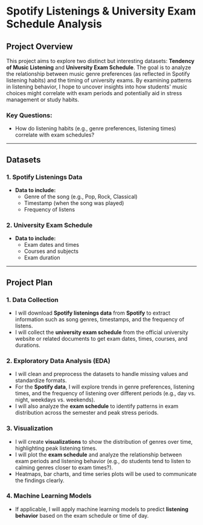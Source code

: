 # Spotify Listenings & University Exam Schedule Analysis

## Project Overview

This project aims to explore two distinct but interesting datasets: **Tendency of Music Listening** and **University Exam Schedule**. The goal is to analyze the relationship between music genre preferences (as reflected in Spotify listening habits) and the timing of university exams. By examining patterns in listening behavior, I hope to uncover insights into how students' music choices might correlate with exam periods and potentially aid in stress management or study habits.

### Key Questions:
- How do listening habits (e.g., genre preferences, listening times) correlate with exam schedules?
---

## Datasets

### 1. **Spotify Listenings Data**
- **Data to include:**
  - Genre of the song (e.g., Pop, Rock, Classical)
  - Timestamp (when the song was played)
  - Frequency of listens

### 2. **University Exam Schedule**
- **Data to include:**
  - Exam dates and times
  - Courses and subjects
  - Exam duration

---

## Project Plan

### 1. **Data Collection**
   - I will download **Spotify listenings data** from **Spotify** to extract information such as song genres, timestamps, and the frequency of listens.
   - I will collect the **university exam schedule** from the official university website or related documents to get exam dates, times, courses, and durations.

### 2. **Exploratory Data Analysis (EDA)**
   - I will clean and preprocess the datasets to handle missing values and standardize formats.
   - For the **Spotify data**, I will explore trends in genre preferences, listening times, and the frequency of listening over different periods (e.g., day vs. night, weekdays vs. weekends).
   - I will also analyze the **exam schedule** to identify patterns in exam distribution across the semester and peak stress periods.

### 3. **Visualization**
   - I will create **visualizations** to show the distribution of genres over time, highlighting peak listening times.
   - I will plot the **exam schedule** and analyze the relationship between exam periods and listening behavior (e.g., do students tend to listen to calming genres closer to exam times?).
   - Heatmaps, bar charts, and time series plots will be used to communicate the findings clearly.

### 4. **Machine Learning Models**
   - If applicable, I will apply machine learning models to predict **listening behavior** based on the exam schedule or time of day.

